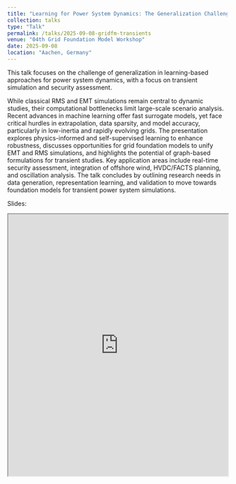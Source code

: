 ```yaml
---
title: "Learning for Power System Dynamics: The Generalization Challenge"
collection: talks
type: "Talk"
permalink: /talks/2025-09-08-gridfm-transients
venue: "04th Grid Foundation Model Workshop"
date: 2025-09-08
location: "Aachen, Germany"
---
```

This talk focuses on the challenge of generalization in learning-based approaches for power system dynamics, with a focus on transient simulation and security assessment. 

While classical RMS and EMT simulations remain central to dynamic studies, their computational bottlenecks limit large-scale scenario analysis. Recent advances in machine learning offer fast surrogate models, yet face critical hurdles in extrapolation, data sparsity, and model accuracy, particularly in low-inertia and rapidly evolving grids. The presentation explores physics-informed and self-supervised learning to enhance robustness, discusses opportunities for grid foundation models to unify EMT and RMS simulations, and highlights the potential of graph-based formulations for transient studies. Key application areas include real-time security assessment, integration of offshore wind, HVDC/FACTS planning, and oscillation analysis. The talk concludes by outlining research needs in data generation, representation learning, and validation to move towards foundation models for transient power system simulations. 

Slides: 
<iframe src="https://JochenC.github.io/files\Jochen%20Cremer%20FM%20for%20Transients%2009-09-2025.pdf" width="100%" height="600px">
    This browser does not support PDFs. Please download the PDF to view it: 
    <a href="https://JochenC.github.io/files\Jochen%20Cremer%20FM%20for%20Transients%2009-09-2025.pdf">Download PDF</a>.
</iframe>
